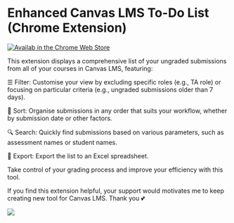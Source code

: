 
# Enhanced Canvas LMS To-Do List (Chrome Extension)
[![Availab in the Chrome Web Store](https://github.com/user-attachments/assets/19f9f44f-45a9-4b08-9a5c-3a8353229b93)](https://chromewebstore.google.com/detail/enhanced-canvas-lms-to-do/amenbpoaeddggiljdfbfbnlgionjfpag)

This extension displays a comprehensive list of your ungraded submissions from all of your courses in Canvas LMS, featuring:

☰	Filter: Customise your view by excluding specific roles (e.g., TA role) or focusing on particular criteria (e.g., ungraded submissions older than 7 days).

🔽	Sort: Organise submissions in any order that suits your workflow, whether by submission date or other factors.

🔍	Search: Quickly find submissions based on various parameters, such as assessment names or student names.

💾  Export: Export the list to an Excel spreadsheet.

Take control of your grading process and improve your efficiency with this tool.

If you find this extension helpful, your support would motivates me to keep creating new tool for Canvas LMS. Thank you 💕

<a href="https://www.buymeacoffee.com/jerrynguyen" target="_blank"><img class="supportimg" src="https://img.buymeacoffee.com/button-api/?text=Buy me a Cat&emoji=😽&slug=jerrynguyen&button_colour=5F7FFF&font_colour=ffffff&font_family=Poppins&outline_colour=000000&coffee_colour=FFDD00" /></a>


  



[](https://github.com/jerryngm/Canvas-LMS-Enhanced-To-Do-List/blob/main/README.md#enhanced-canvas-lms-to-do-list-chrome-extension)

